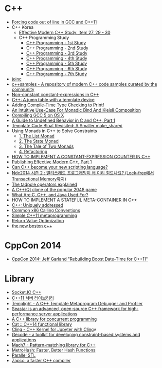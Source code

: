 C++
===
* [Forcing code out of line in GCC and C++11](http://xania.org/201209/forcing-code-out-of-line-in-gcc)
* C++ Korea
  * [Effective Modern C++ Study, Item 27, 29 - 30](http://www.slideshare.net/utilforever/c-korea-effective-modern-c-study-item-27-29-30)
  * C++ Programming Study
    * [C++ Programming - 1st Study](http://www.slideshare.net/utilforever/c-programming-1s-study)
    * [C++ Programming - 2nd Study](http://www.slideshare.net/utilforever/c-programming-2nd-study)
    * [C++ Programming - 3rd Study](http://www.slideshare.net/utilforever/c-programming-3rd-study)
    * [C++ Programming - 4th Study](http://www.slideshare.net/utilforever/c-programming-4th-study)
    * [C++ Programming - 5th Study](http://www.slideshare.net/utilforever/c-programming-5th-study)
    * [C++ Programming - 6th Study](http://www.slideshare.net/utilforever/c-programming-6th-study)
    * [C++ Programming - 7th Study](http://www.slideshare.net/utilforever/c-programming-7th-study)
* [joinc](http://www.joinc.co.kr/modules/moniwiki/wiki.php/Site/C++)
* [c++​samples - A repository of modern C++ code samples curated by the community](http://www.cppsamples.com/)
* [Non-constant constant-expressions in C++](http://b.atch.se/posts/non-constant-constant-expressions/)
* [C++: A jump table with a template device](https://monoinfinito.wordpress.com/2015/05/05/c-a-jump-table-with-a-template-device/)
* [Adding Compile-Time Type Checking to Printf](https://msdn.microsoft.com/en-us/magazine/dn973010.aspx)
* [An Intuitive Use-Case For Monadic Bind And Kleisli Composition](https://daniel-j-h.github.io/post/intuitive-monadic-bind-kleisli-composition/)
* [Compiling GCC 5 on OS X](https://solarianprogrammer.com/2015/05/01/compiling-gcc-5-mac-os-x/)
* [A Guide to Undefined Behavior in C and C++, Part 1](http://blog.regehr.org/archives/213)
* [Template Code Bloat Revisited: A Smaller make_shared](http://blog2.emptycrate.com/content/template-code-bloat-revisited-smaller-makeshared)
* Using Monads in C++ to Solve Constraints
  * [1. The List Monad](http://bartoszmilewski.com/2015/05/11/using-monads-in-c-to-solve-constraints-1-the-list-monad/)
  * [2. The State Monad](http://bartoszmilewski.com/2015/05/14/using-monads-in-c-to-solve-constraints-2-the-state-monad/)
  * [3. The Tale of Two Monads](http://bartoszmilewski.com/2015/05/18/using-monads-in-c-to-solve-constraints-3-the-tale-of-two-monads/)
  * [4. Refactoring](http://bartoszmilewski.com/2015/05/25/using-monads-in-c-to-solve-constraints-4-refactoring/)
* [HOW TO IMPLEMENT A CONSTANT-EXPRESSION COUNTER IN C++](http://b.atch.se/posts/constexpr-counter/)
* [Publishing Effective Modern C++, Part 1](http://scottmeyers.blogspot.kr/2015/05/publishing-effective-modern-c-part-1.html)
* [Can C++ become your new scripting language?](http://www.nu42.com/2015/05/cpp-new-scripting-language.html)
* [Ndc2014 시즌 2 : 멀티쓰레드 프로그래밍이 왜 이리 힘드나요? (Lock-free에서 Transactional Memory까지)](http://www.slideshare.net/zzapuno/ndc2014-2)
* [The tadpole operators explained](http://blogs.msdn.com/b/oldnewthing/archive/2015/05/26/10617079.aspx)
* [A C++/Qt clone of the popular 2048 game](https://github.com/jvaelen/2048)
* [What Are C, C++, and Java Used For?](http://danluu.com/boring-languages/)
* [HOW TO IMPLEMENT A STATEFUL META-CONTAINER IN C++](http://b.atch.se/posts/constexpr-meta-container/)
* [C++: Uniquely addressed](http://pfultz2.com/blog/2015/05/31/unique-address/)
* [Common x86 Calling Conventions](https://jlospinoso.github.io/assembly/c/developing/software/2015/04/04/common-x86-calling-conventions.html)
* [Simple C++11 metaprogramming](http://pdimov.com/cpp2/simple_cxx11_metaprogramming.html)
* [Return Value Optimization](http://rohankshir.github.io/2015/05/01/return-value-optimization/)
* [the new boston c++](https://www.thenewboston.com/videos.php?cat=16)

# CppCon 2014
* [CppCon 2014: Jeff Garland "Rebuilding Boost Date-Time for C++11"](https://www.youtube.com/watch?v=VBHXmqB4i_s)

# Library
* [Socket.IO C++](http://socket.io/blog/socket-io-cpp/)
* [C++11 서버 라이브러리](http://readme.skplanet.com/?p=10399)
* [Templight - A C++ Template Metaprogram Debugger and Profiler](http://plc.inf.elte.hu/templight/)
* [Seastar is an advanced, open-source C++ framework for high-performance server applications](http://www.seastar-project.org/)
* [A C++ library for concurrent programming](https://github.com/ademakov/Evenk)
* [Cat :: C++14 functional library](http://cat.github.io/)
* [Cling - C++ Kernel for Jupyter with Cling](https://github.com/minrk/clingkernel)v
* [Gecode - a toolkit for developing constraint-based systems and applications](http://www.gecode.org/)
* [Mach7 - Pattern-matching library for C++](https://github.com/solodon4/Mach7)
* [MetroHash: Faster, Better Hash Functions](http://www.jandrewrogers.com/2015/05/27/metrohash/)
* [Parallel STL](https://parallelstl.codeplex.com/)
* [Zapcc: a faster C++ compiler](http://www.zapcc.com/)
